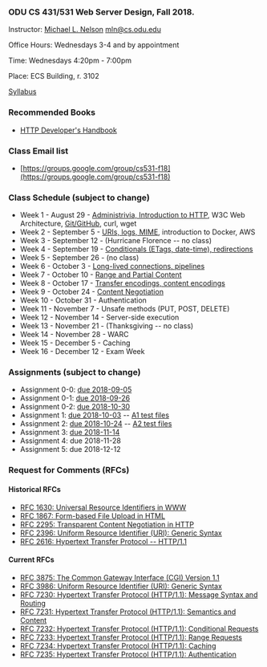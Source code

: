 ### ODU CS 431/531 Web Server Design, Fall 2018.
Instructor: [Michael L. Nelson](http://www.cs.odu.edu/~mln/) <mln@cs.odu.edu> 

Office Hours: Wednesdays 3-4 and by appointment

Time: Wednesdays 4:20pm - 7:00pm

Place: ECS Building, r. 3102

[Syllabus](https://raw.githubusercontent.com/phonedude/cs531-f18/master/syllabus.txt)

### Recommended Books
* [HTTP Developer's Handbook](https://www.amazon.com/HTTP-Developers-Handbook-Chris-Shiflett/dp/0672324547) 

### Class Email list
* [https://groups.google.com/group/cs531-f18](https://groups.google.com/group/cs531-f18)

### Class Schedule (subject to change)
* Week 1 - August 29 - [Administrivia, Introduction to HTTP](https://raw.githubusercontent.com/phonedude/cs531-f18/master/slides/week-01-admin-http.ppt), W3C Web Architecture, [Git/GitHub](https://raw.githubusercontent.com/phonedude/cs531-f18/master/slides/week-01-github.pptx), curl, wget
* Week 2 - September 5 - [URIs, logs, MIME](https://raw.githubusercontent.com/phonedude/cs531-f18/master/slides/week-02-uris-mime.ppt), introduction to Docker, AWS
* Week 3 - September 12 - (Hurricane Florence -- no class)
* Week 4 - September 19 - [Conditionals (ETags, date-time), redirections](https://raw.githubusercontent.com/phonedude/cs531-f18/master/slides/week-04-conditionals-redirections.pptx)
* Week 5 - September 26 - (no class)
* Week 6 - October 3 - [Long-lived connections, pipelines](https://raw.githubusercontent.com/phonedude/cs531-f18/master/slides/week-05-long-lived-connections-pipelines.ppt)
* Week 7 - October 10 - [Range and Partial Content](https://raw.githubusercontent.com/phonedude/cs531-f18/master/slides/week-07-range-partial-content.ppt)
* Week 8 - October 17 - [Transfer encodings, content encodings](https://raw.githubusercontent.com/phonedude/cs531-f18/master/slides/week-08-transfer-content-encodings.ppt)
* Week 9 - October 24 - [Content Negotiation](https://raw.githubusercontent.com/phonedude/cs531-f18/master/slides/week-09-content-negotiation.ppt)
* Week 10 - October 31 - Authentication
* Week 11 - November 7 - Unsafe methods (PUT, POST, DELETE)
* Week 12 - November 14 - Server-side execution
* Week 13 - November 21 - (Thanksgiving -- no class)
* Week 14 - November 28 - WARC
* Week 15 - December 5 - Caching
* Week 16 - December 12 - Exam Week

### Assignments (subject to change)
* Assignment 0-0: [due 2018-09-05](assignments/assignment-0-0.md)
* Assignment 0-1: [due 2018-09-26](assignments/assignment-0-1.md)
* Assignment 0-2: [due 2018-10-30](assignments/assignment-0-2.md)
* Assignment 1: [due 2018-10-03](assignments/assignment-1.md) -- [A1 test files](https://github.com/phonedude/cs531-f18/blob/master/www-tars/a1-test.tar.gz)
* Assignment 2: [due 2018-10-24](assignments/assignment-2.md) -- [A2 test files](https://github.com/phonedude/cs531-f18/blob/master/www-tars/a2-test.tar.gz)
* Assignment 3: [due 2018-11-14](assignments/assignment-3.md)
* Assignment 4: due 2018-11-28
* Assignment 5: due 2018-12-12

### Request for Comments (RFCs)
#### Historical RFCs
* [RFC 1630: Universal Resource Identifiers in WWW](https://tools.ietf.org/html/rfc1630)
* [RFC 1867: Form-based File Upload in HTML](https://tools.ietf.org/html/rfc1867)
* [RFC 2295: Transparent Content Negotiation in HTTP](https://tools.ietf.org/html/rfc2295)
* [RFC 2396: Uniform Resource Identifier (URI): Generic Syntax](https://tools.ietf.org/html/rfc2396)
* [RFC 2616: Hypertext Transfer Protocol -- HTTP/1.1](https://tools.ietf.org/html/rfc2616)

#### Current RFCs
* [RFC 3875: The Common Gateway Interface (CGI) Version 1.1](https://tools.ietf.org/html/rfc3875)
* [RFC 3986: Uniform Resource Identifier (URI): Generic Syntax](https://tools.ietf.org/html/rfc3986)
* [RFC 7230: Hypertext Transfer Protocol (HTTP/1.1): Message Syntax and Routing](https://tools.ietf.org/html/rfc7230)
* [RFC 7231: Hypertext Transfer Protocol (HTTP/1.1): Semantics and Content](https://tools.ietf.org/html/rfc7231)
* [RFC 7232: Hypertext Transfer Protocol (HTTP/1.1): Conditional Requests](https://tools.ietf.org/html/rfc7232)
* [RFC 7233: Hypertext Transfer Protocol (HTTP/1.1): Range Requests](https://tools.ietf.org/html/rfc7233)
* [RFC 7234: Hypertext Transfer Protocol (HTTP/1.1): Caching](https://tools.ietf.org/html/rfc7234)
 * [RFC 7235: Hypertext Transfer Protocol (HTTP/1.1): Authentication](https://tools.ietf.org/html/rfc7235)
